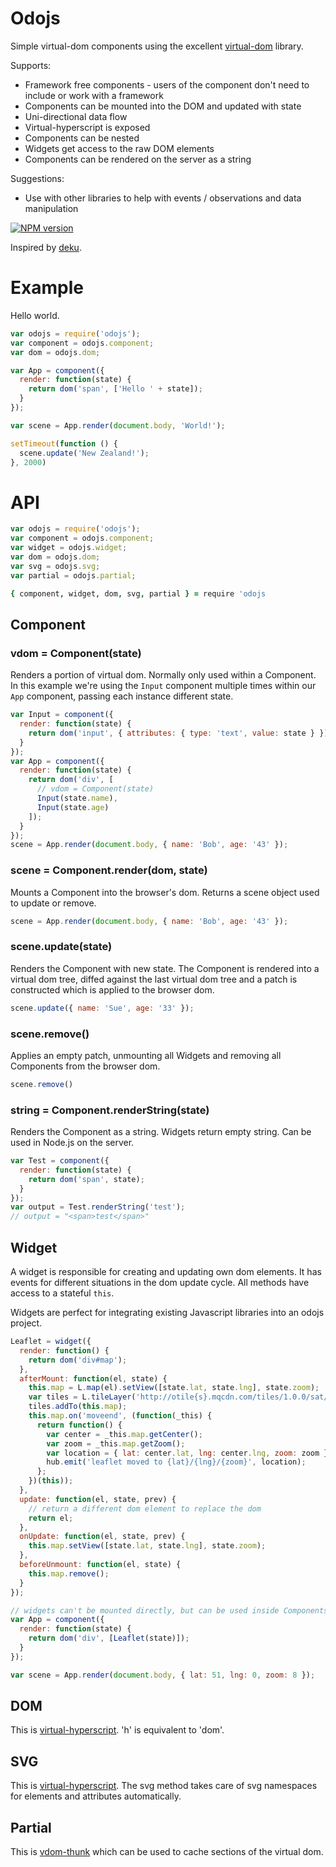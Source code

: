 # Odojs

Simple virtual-dom components using the excellent [virtual-dom](https://github.com/Matt-Esch/virtual-dom) library.

Supports:
- Framework free components - users of the component don't need to include or work with a framework
- Components can be mounted into the DOM and updated with state
- Uni-directional data flow
- Virtual-hyperscript is exposed
- Components can be nested
- Widgets get access to the raw DOM elements
- Components can be rendered on the server as a string

Suggestions:
- Use with other libraries to help with events / observations and data manipulation

[![NPM version](https://badge.fury.io/js/odojs.svg)](http://badge.fury.io/js/odojs)

Inspired by [deku](https://github.com/segmentid/deku/).

# Example

Hello world.

```js
var odojs = require('odojs');
var component = odojs.component;
var dom = odojs.dom;

var App = component({
  render: function(state) {
    return dom('span', ['Hello ' + state]);
  }
});

var scene = App.render(document.body, 'World!');

setTimeout(function () {
  scene.update('New Zealand!');
}, 2000)
```

# API

```js
var odojs = require('odojs');
var component = odojs.component;
var widget = odojs.widget;
var dom = odojs.dom;
var svg = odojs.svg;
var partial = odojs.partial;
```

```coffee
{ component, widget, dom, svg, partial } = require 'odojs
```

## Component

### vdom = Component(state)
Renders a portion of virtual dom. Normally only used within a Component. In this example we're using the `Input` component multiple times within our `App` component, passing each instance different state.
```js
var Input = component({
  render: function(state) {
    return dom('input', { attributes: { type: 'text', value: state } });
  }
});
var App = component({
  render: function(state) {
    return dom('div', [
      // vdom = Component(state)
      Input(state.name),
      Input(state.age)
    ]);
  }
});
scene = App.render(document.body, { name: 'Bob', age: '43' });
```

### scene = Component.render(dom, state)
Mounts a Component into the browser's dom. Returns a scene object used to update or remove.
```js
scene = App.render(document.body, { name: 'Bob', age: '43' });
```

### scene.update(state)
Renders the Component with new state. The Component is rendered into a virtual dom tree, diffed against the last virtual dom tree and a patch is constructed which is applied to the browser dom.
```js
scene.update({ name: 'Sue', age: '33' });
```

### scene.remove()
Applies an empty patch, unmounting all Widgets and removing all Components from the browser dom.
```js
scene.remove()
```

### string = Component.renderString(state)
Renders the Component as a string. Widgets return empty string. Can be used in Node.js on the server.
```js
var Test = component({
  render: function(state) {
    return dom('span', state);
  }
});
var output = Test.renderString('test');
// output = "<span>test</span>"
```

## Widget
A widget is responsible for creating and updating own dom elements. It has events for different situations in the dom update cycle. All methods have access to a stateful `this`.

Widgets are perfect for integrating existing Javascript libraries into an odojs project.
```js
Leaflet = widget({
  render: function() {
    return dom('div#map');
  },
  afterMount: function(el, state) {
    this.map = L.map(el).setView([state.lat, state.lng], state.zoom);
    var tiles = L.tileLayer('http://otile{s}.mqcdn.com/tiles/1.0.0/sat/{z}/{x}/{y}.jpg', { subdomains: '1234' });
    tiles.addTo(this.map);
    this.map.on('moveend', (function(_this) {
      return function() {
        var center = _this.map.getCenter();
        var zoom = _this.map.getZoom();
        var location = { lat: center.lat, lng: center.lng, zoom: zoom };
        hub.emit('leaflet moved to {lat}/{lng}/{zoom}', location);
      };
    })(this));
  },
  update: function(el, state, prev) {
    // return a different dom element to replace the dom
    return el;
  },
  onUpdate: function(el, state, prev) {
    this.map.setView([state.lat, state.lng], state.zoom);
  },
  beforeUnmount: function(el, state) {
    this.map.remove();
  }
});

// widgets can't be mounted directly, but can be used inside Components
var App = component({
  render: function(state) {
    return dom('div', [Leaflet(state)]);
  }
});

var scene = App.render(document.body, { lat: 51, lng: 0, zoom: 8 });
```

## DOM

This is [virtual-hyperscript](https://github.com/Matt-Esch/virtual-dom/tree/master/virtual-hyperscript). 'h' is equivalent to 'dom'.

## SVG

This is [virtual-hyperscript](https://github.com/Matt-Esch/virtual-dom/tree/master/virtual-hyperscript). The svg method takes care of svg namespaces for elements and attributes automatically.

## Partial

This is [vdom-thunk](https://github.com/Raynos/vdom-thunk) which can be used to cache sections of the virtual dom.
